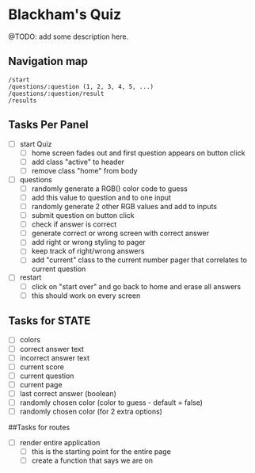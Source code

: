 # Blackham's Quiz

@TODO: add some description here.

## Navigation map

```
/start
/questions/:question (1, 2, 3, 4, 5, ...)
/questions/:question/result
/results
```

## Tasks Per Panel

- [ ] start Quiz
  - [ ] home screen fades out and first question appears on button click
  - [ ] add class "active" to header
  - [ ] remove class "home" from body
- [ ] questions
  - [ ] randomly generate a RGB() color code to guess
  - [ ] add this value to question and to one input
  - [ ] randomly generate 2 other RGB values and add to inputs
  - [ ] submit question on button click
  - [ ] check if answer is correct
  - [ ] generate correct or wrong screen with correct answer
  - [ ] add right or wrong styling to pager
  - [ ] keep track of right/wrong answers
  - [ ] add "current" class to the current number pager that correlates to current question
- [ ] restart
  - [ ] click on "start over" and go back to home and erase all answers
  - [ ] this should work on every screen

## Tasks for STATE
- [ ] colors
- [ ] correct answer text
- [ ] incorrect answer text
- [ ] current score
- [ ] current question
- [ ] current page
- [ ] last correct answer (boolean)
- [ ] randomly chosen color (color to guess - default = false)
- [ ] randomly chosen color (for 2 extra options)

##Tasks for routes

- [ ] render entire application
  - [ ] this is the starting point for the entire page
  - [ ] create a function that says we are on
